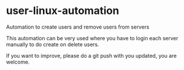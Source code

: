 # user-linux-automation
Automation to create users and remove users from servers

This automation can be very used where you have to login each server manually to do create on delete users.

If you want to improve, please do a git push with you updated, you are welcome.